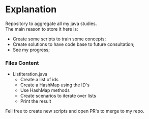 # Explanation
Repository to aggregate all my java studies.  
The main reason to store it here is:  

- Create some scripts to train some concepts;
- Create solutions to have code base to future consultation;
- See my progress;  

### Files Content
- ListIteration.java
    - Create a list of ids
    - Create a HashMap using the ID's
    - Use HashMap methods
    - Create scenarios to iterate over lists
    - Print the result

Fell free to create new scripts and open PR's to merge to my repo.
